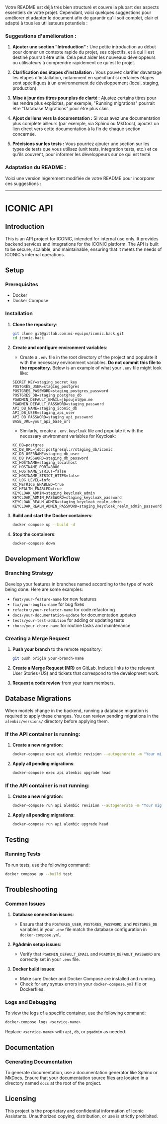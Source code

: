 Votre README est déjà très bien structuré et couvre la plupart des aspects essentiels de votre projet. Cependant, voici quelques suggestions pour améliorer et adapter le document afin de garantir qu'il soit complet, clair et adapté à tous les utilisateurs potentiels :

### Suggestions d'amélioration :

1. **Ajouter une section "Introduction" :**
   Une petite introduction au début pour donner un contexte rapide du projet, ses objectifs, et à qui il est destiné pourrait être utile. Cela peut aider les nouveaux développeurs ou utilisateurs à comprendre rapidement ce qu'est le projet.

2. **Clarification des étapes d'installation :**
   Vous pouvez clarifier davantage les étapes d'installation, notamment en spécifiant si certaines étapes sont spécifiques à un environnement de développement (local, staging, production).

3. **Mise à jour des titres pour plus de clarté :**
   Ajustez certains titres pour les rendre plus explicites, par exemple, "Running migrations" pourrait être "Database Migrations" pour être plus clair.

4. **Ajout de liens vers la documentation :**
   Si vous avez une documentation plus complète ailleurs (par exemple, via Sphinx ou MkDocs), ajoutez un lien direct vers cette documentation à la fin de chaque section concernée.

5. **Précisions sur les tests :**
   Vous pourriez ajouter une section sur les types de tests que vous utilisez (unit tests, integration tests, etc.) et ce qu'ils couvrent, pour informer les développeurs sur ce qui est testé.

### Adaptation du README :

Voici une version légèrement modifiée de votre README pour incorporer ces suggestions :

---

# ICONIC API

## Introduction

This is an API project for ICONIC, intended for internal use only. It provides backend services and integrations for the ICONIC platform. The API is built to be secure, scalable, and maintainable, ensuring that it meets the needs of ICONIC's internal operations.

## Setup

### Prerequisites

- Docker
- Docker Compose

### Installation

1. **Clone the repository**:

   ```sh
   git clone git@gitlab.com:mi-equipo/iconic.back.git
   cd iconic.back
   ```

2. **Create and configure environment variables**:

   - Create a `.env` file in the root directory of the project and populate it with the necessary environment variables. **Do not commit this file to the repository.** Below is an example of what your `.env` file might look like:

   ```plaintext
   SECRET_KEY=staging_secret_key
   POSTGRES_USER=staging_postgres
   POSTGRES_PASSWORD=staging_postgres_password
   POSTGRES_DB=staging_postgres_db
   PGADMIN_DEFAULT_EMAIL=jbpoujol@pm.me
   PGADMIN_DEFAULT_PASSWORD=staging_password
   API_DB_NAME=staging_iconic_db
   API_DB_USER=staging_api_user
   API_DB_PASSWORD=staging_api_password
   BASE_URL=your_api_base_url

   ```

   - Similarly, create a `.env.keycloak` file and populate it with the necessary environment variables for Keycloak:

   ```plaintext
   KC_DB=postgres
   KC_DB_URL=jdbc:postgresql://staging_db/iconic
   KC_DB_USERNAME=staging_db_user
   KC_DB_PASSWORD=staging_db_password
   KC_HOSTNAME=staging_localhost
   KC_HOSTNAME_PORT=8080
   KC_HOSTNAME_STRICT=false
   KC_HOSTNAME_STRICT_HTTPS=false
   KC_LOG_LEVEL=info
   KC_METRICS_ENABLED=true
   KC_HEALTH_ENABLED=true
   KEYCLOAK_ADMIN=staging_keycloak_admin
   KEYCLOAK_ADMIN_PASSWORD=staging_keycloak_password
   KEYCLOAK_REALM_ADMIN=staging_keycloak_realm_admin
   KEYCLOAK_REALM_ADMIN_PASSWORD=staging_keycloak_realm_admin_password
   ```

3. **Build and start the Docker containers**:

   ```sh
   docker compose up --build -d
   ```

4. **Stop the containers**:

   ```sh
   docker-compose down
   ```

## Development Workflow

### Branching Strategy

Develop your features in branches named according to the type of work being done. Here are some examples:

- `feat/your-feature-name` for new features
- `fix/your-bugfix-name` for bug fixes
- `refactor/your-refactor-name` for code refactoring
- `docs/your-documentation-update` for documentation updates
- `tests/your-test-addition` for adding or updating tests
- `chore/your-chore-name` for routine tasks and maintenance

### Creating a Merge Request

1. **Push your branch** to the remote repository:

   ```sh
   git push origin your-branch-name
   ```

2. **Create a Merge Request (MR)** on GitLab. Include links to the relevant User Stories (US) and tickets that correspond to the development work.

3. **Request a code review** from your team members.

## Database Migrations

When models change in the backend, running a database migration is required to apply these changes. You can review pending migrations in the `alembic/versions/` directory before applying them.

### If the API container is running:

1. **Create a new migration**:

   ```sh
   docker-compose exec api alembic revision --autogenerate -m "Your migration message"
   ```

2. **Apply all pending migrations**:

   ```sh
   docker-compose exec api alembic upgrade head
   ```

### If the API container is not running:

1. **Create a new migration**:

   ```sh
   docker-compose run api alembic revision --autogenerate -m "Your migration message"
   ```

2. **Apply all pending migrations**:

   ```sh
   docker-compose run api alembic upgrade head
   ```

## Testing

### Running Tests

To run tests, use the following command:

```sh
docker compose up --build test
```

## Troubleshooting

### Common Issues

1. **Database connection issues**:

   - Ensure that the `POSTGRES_USER`, `POSTGRES_PASSWORD`, and `POSTGRES_DB` variables in your `.env` file match the database configuration in `docker-compose.yml`.

2. **PgAdmin setup issues**:

   - Verify that `PGADMIN_DEFAULT_EMAIL` and `PGADMIN_DEFAULT_PASSWORD` are correctly set in your `.env` file.

3. **Docker build issues**:

   - Make sure Docker and Docker Compose are installed and running.
   - Check for any syntax errors in your `docker-compose.yml` file or Dockerfiles.

### Logs and Debugging

To view the logs of a specific container, use the following command:

```sh
docker-compose logs <service-name>
```

Replace `<service-name>` with `api`, `db`, or `pgadmin` as needed.

## Documentation

### Generating Documentation

To generate documentation, use a documentation generator like Sphinx or MkDocs. Ensure that your documentation source files are located in a directory named `docs` at the root of the project.

## Licensing

This project is the proprietary and confidential information of Iconic Assistants. Unauthorized copying, distribution, or use is strictly prohibited.
